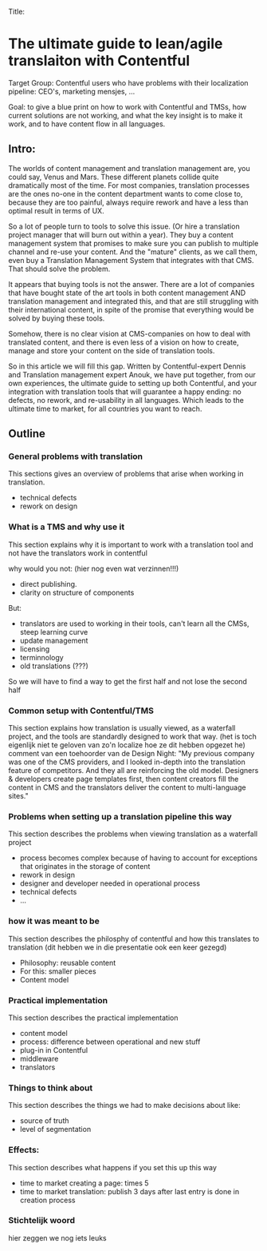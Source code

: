 Title: 
# The ultimate guide to lean/agile translaiton with Contentful

Target Group: Contentful users who have problems with their localization pipeline: CEO's, marketing mensjes, ...

Goal: to give a blue print on how to work with Contentful and TMSs, how current solutions are not working, and what the key insight is to make it work, and to have content flow in all languages. 

## Intro:
The worlds of content management and translation management are, you could say, Venus and Mars. These different planets collide quite dramatically most of the time. For most companies, translation processes are the ones no-one in the content department wants to come close to, because they are too painful, always require rework and have a less than optimal result in terms of UX. 

So a lot of people turn to tools to solve this issue. (Or hire a translation project manager that will burn out within a year). They buy a content management system that promises to make sure you can publish to multiple channel and re-use your content. And the "mature" clients, as we call them, even buy a Translation Management System that integrates with that CMS. That should solve the problem. 

It appears that buying tools is not the answer. There are a lot of companies that have bought state of the art tools in both content management AND translation management and integrated this, and that are still struggling with their international content, in spite of the promise that everything would be solved by buying these tools. 

Somehow, there is no clear vision at CMS-companies on how to deal with translated content, and there is even less of a vision on how to create, manage and store your content on the side of translation tools. 

So in this article we will fill this gap. Written by Contentful-expert Dennis and Translation management expert Anouk, we have put together, from our own experiences, the ultimate guide to setting up both Contentful, and your integration with translation tools that will guarantee a happy ending: no defects, no rework, and re-usability in all languages. Which leads to the ultimate time to market, for all countries you want to reach.  

## Outline

### General problems with translation
This sections gives an overview of problems that arise when working in translation. 

- technical defects 
- rework on design 

### What is a TMS and why use it

This section explains why it is important to work with a translation tool and not have the translators work in contentful

why would you not: (hier nog even wat verzinnen!!!)
- direct publishing. 
- clarity on structure of components

But: 
- translators are used to working in their tools, can't learn all the CMSs, steep learning curve
- update management
- licensing
- terminnology
- old translations (???)

So we will have to find a way to get the first half and not lose the second half

### Common setup with Contentful/TMS
This section explains how translation is usually viewed, as a waterfall project, and the tools are standardly designed to work that way.
(het is toch eigenlijk niet te geloven van zo'n localize hoe ze dit hebben opgezet he)
comment van een toehoorder van de Design Night: "My previous company was one of the CMS providers, and I looked in-depth into the translation feature of competitors. And they all are reinforcing the old model. Designers & developers create page templates first, then content creators fill the content in CMS and the translators deliver the content to multi-language sites."

### Problems when setting up a translation pipeline this way
This section describes the problems when viewing translation as a waterfall project

- process becomes complex because of having to account for exceptions that originates in the storage of content
- rework in design
- designer and developer needed in operational process
- technical defects
- ...


### how it was meant to be
This section describes the philosphy of contentful and how this translates to translation 
(dit hebben we in die presentatie ook een keer gezegd)

- Philosophy: reusable content
- For this: smaller pieces
- Content model

### Practical implementation
This section describes the practical implementation

- content model
- process: difference between operational and new stuff
- plug-in in Contentful
- middleware
- translators


### Things to think about
This section describes the things we had to make decisions about like:

- source of truth 
- level of segmentation


### Effects: 
This section describes what happens if you set this up this way

- time to market creating a page: times 5
- time to market translation: publish 3 days after last entry is done in creation process

### Stichtelijk woord
hier zeggen we nog iets leuks

  
